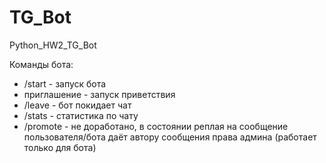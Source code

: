 # TG_Bot
Python_HW2_TG_Bot

Команды бота:
- /start - запуск бота
- приглашение - запуск приветствия
- /leave - бот покидает чат
- /stats - статистика по чату
- /promote - не доработано, в состоянии реплая на сообщение пользователя/бота даёт автору сообщения права админа (работает только для бота)
